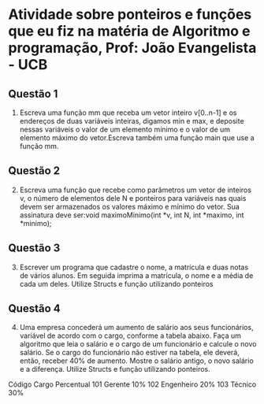 # Atividade sobre ponteiros e funções que eu fiz na matéria de Algoritmo e programação, Prof: João Evangelista - UCB

## Questão 1
1. Escreva uma função mm que receba um vetor inteiro v[0..n-1] e os endereços de duas variáveis 
inteiras, digamos min e max, e deposite nessas variáveis o valor de um elemento mínimo e o valor de um 
elemento máximo do vetor.Escreva também uma função main que use a função mm.

## Questão 2
2. Escreva uma função que recebe como parâmetros um vetor de inteiros v, o número de elementos dele 
N e ponteiros para variáveis nas quais devem ser armazenados os valores máximo e mínimo do vetor. 
Sua assinatura deve ser:void maximoMinimo(int *v, int N, int *maximo, int *minimo);

## Questão 3
3. Escrever um programa que cadastre o nome, a matrícula e duas notas de vários alunos. Em seguida 
imprima a matrícula, o nome e a média de cada um deles. Utilize Structs e função utilizando ponteiros

## Questão 4
4. Uma empresa concederá um aumento de salário aos seus funcionários, variável de acordo com o 
cargo, conforme a tabela abaixo. Faça um algoritmo que leia o salário e o cargo de um funcionário e 
calcule o novo salário. Se o cargo do funcionário não estiver na tabela, ele deverá, então, receber 40% de 
aumento. Mostre o salário antigo, o novo salário e a diferença. Utilize Structs e função utilizando 
ponteiros.

Código Cargo Percentual
101 Gerente 10%
102 Engenheiro 20%
103 Técnico 30%
